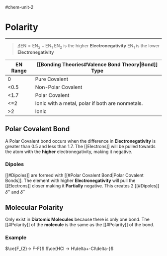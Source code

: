 #chem-unit-2 
# Polarity
---
> $\Delta\text{EN}=\text{EN}_{2}-\text{EN}_{1}$
> $\text{EN}_{2}$ is the higher **Electronegativity**
> $\text{EN}_{1}$ is the lower **Electronegativity**

| EN Range | [[Bonding Theories#Valence Bond Theory\|Bond]] Type |
| -------- | --------------------------------------------------- |
| 0        | Pure Covalent                                       |
| <0.5     | Non-Polar Covalent                                  |
| <1.7     | Polar Covalent                                      |
| <=2      | Ionic with a metal, polar if both are nonmetals.    |
| >2       | Ionic                                               |

## Polar Covalent Bond
A Polar Covalent bond occurs when the difference in **Electronegativity** is greater than 0.5 and less than 1.7. The [[Electrons]] will be pulled towards the atom with the **higher** electronegativity, making it negative.
### Dipoles
[[#Dipoles]] are formed with [[#Polar Covalent Bond|Polar Covalent Bonds]]. The element with higher **Electronegativity** will pull the [[Electrons]] closer making it **Partially** negative. This creates 2 [[#Dipoles]] $\delta^{+}$ and $\delta^{-}$ 
## Molecular Polarity
Only exist in **Diatomic Molecules** because there is only one bond. The [[#Polarity]] of the **molecule** is the same as the [[#Polarity]] of the bond.
### Example
$\ce{F_{2}-> F-F}$
$\ce{HCl -> H\delta+-Cl\delta-}$ 